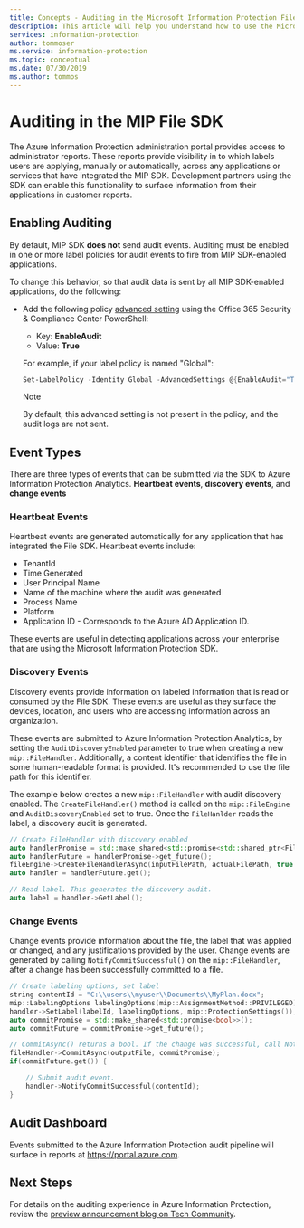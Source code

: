 ```yaml
---
title: Concepts - Auditing in the Microsoft Information Protection File SDK
description: This article will help you understand how to use the Microsoft Information Protection SDK to submit File SDK auditing events to Azure Information Protection Analytics.
services: information-protection
author: tommoser
ms.service: information-protection
ms.topic: conceptual
ms.date: 07/30/2019
ms.author: tommos
---
```


# Auditing in the MIP File SDK

The Azure Information Protection administration portal provides access to administrator reports. These reports provide visibility in to which labels users are applying, manually or automatically, across any applications or services that have integrated the MIP SDK. Development partners using the SDK can enable this functionality to surface information from their applications in customer reports.

## Enabling Auditing

By default, MIP SDK **does not** send audit events. Auditing must be enabled in one or more label policies for audit events to fire from MIP SDK-enabled applications.

To change this behavior, so that audit data is sent by all MIP SDK-enabled applications, do the following:

- Add the following policy [advanced setting](https://docs.microsoft.com/en-us/azure/information-protection/rms-client/clientv2-admin-guide-customizations#configuring-advanced-settings-for-the-client-via-powershell) using the Office 365 Security & Compliance Center PowerShell:

    - Key: **EnableAudit**
    - Value: **True**

    For example, if your label policy is named "Global":

    ```PowerShell
    Set-LabelPolicy -Identity Global -AdvancedSettings @{EnableAudit="True"}
    ```

    > [!NOTE]
    > By default, this advanced setting is not present in the policy, and the audit logs are not sent.
    >


## Event Types

There are three types of events that can be submitted via the SDK to Azure Information Protection Analytics. **Heartbeat events**, **discovery events**, and **change events**

### Heartbeat Events

Heartbeat events are generated automatically for any application that has integrated the File SDK. Heartbeat events include:

* TenantId
* Time Generated
* User Principal Name
* Name of the machine where the audit was generated
* Process Name
* Platform
* Application ID - Corresponds to the Azure AD Application ID.

These events are useful in detecting applications across your enterprise that are using the Microsoft Information Protection SDK.

### Discovery Events

Discovery events provide information on labeled information that is read or consumed by the File SDK. These events are useful as they surface the devices, location, and users who are accessing information across an organization.

These events are submitted to Azure Information Protection Analytics, by setting the `AuditDiscoveryEnabled` parameter to true when creating a new `mip::FileHandler`. Additionally, a content identifier that identifies the file in some human-readable format is provided. It's recommended to use the file path for this identifier.

The example below creates a new `mip::FileHandler` with audit discovery enabled. The `CreateFileHandler()` method is called on the `mip::FileEngine` and `AuditDiscoveryEnabled` set to true. Once the `FileHanlder` reads the label, a discovery audit is generated.

```cpp
// Create FileHandler with discovery enabled
auto handlerPromise = std::make_shared<std::promise<std::shared_ptr<FileHandler>>>();
auto handlerFuture = handlerPromise->get_future();
fileEngine->CreateFileHandlerAsync(inputFilePath, actualFilePath, true /*AuditDiscoveryEnabled*/, make_shared<FileHandlerObserver>(), createFileHandlerPromise);
auto handler = handlerFuture.get();

// Read label. This generates the discovery audit.
auto label = handler->GetLabel();
```

### Change Events

Change events provide information about the file, the label that was applied or changed, and any justifications provided by the user. Change events are generated by calling `NotifyCommitSuccessful()` on the `mip::FileHandler`, after a change has been successfully committed to a file.

```cpp
// Create labeling options, set label
string contentId = "C:\\users\\myuser\\Documents\\MyPlan.docx";
mip::LabelingOptions labelingOptions(mip::AssignmentMethod::PRIVILEGED);
handler->SetLabel(labelId, labelingOptions, mip::ProtectionSettings());
auto commitPromise = std::make_shared<std::promise<bool>>();
auto commitFuture = commitPromise->get_future();

// CommitAsync() returns a bool. If the change was successful, call NotifyCommitSuccessful().
fileHandler->CommitAsync(outputFile, commitPromise);
if(commitFuture.get()) {

    // Submit audit event.
    handler->NotifyCommitSuccessful(contentId);
}
```

## Audit Dashboard

Events submitted to the Azure Information Protection audit pipeline will surface in reports at https://portal.azure.com. 

## Next Steps

For details on the auditing experience in Azure Information Protection, review the [preview announcement blog on Tech Community](https://techcommunity.microsoft.com/t5/Azure-Information-Protection/Data-discovery-reporting-and-analytics-for-all-your-data-with/ba-p/253854).
